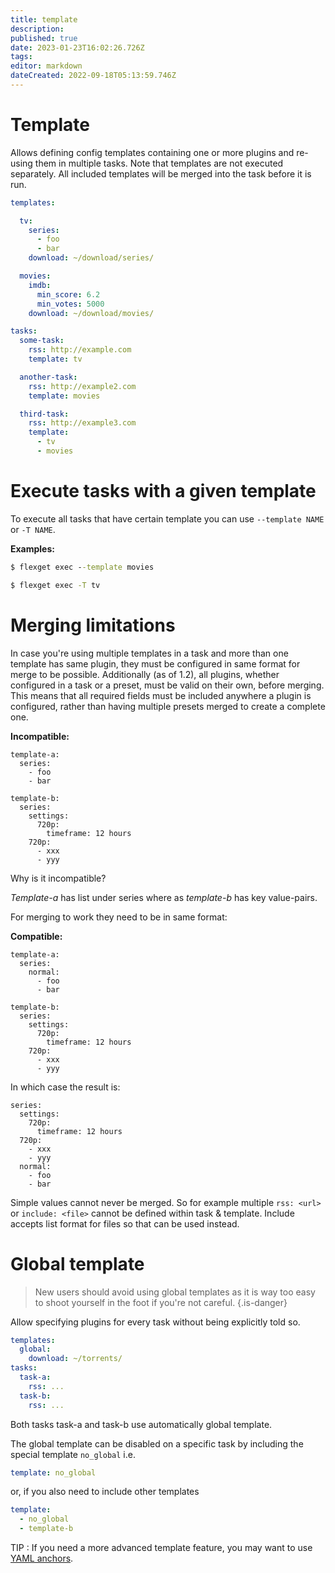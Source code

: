 ```yaml
---
title: template
description: 
published: true
date: 2023-01-23T16:02:26.726Z
tags: 
editor: markdown
dateCreated: 2022-09-18T05:13:59.746Z
---
```


# Template

Allows defining config templates containing one or more plugins and re-using them in multiple tasks. Note that templates are not executed separately. All included templates will be merged into the task before it is run.

```yaml
templates:

  tv:
    series:
      - foo
      - bar
    download: ~/download/series/

  movies:
    imdb:
      min_score: 6.2
      min_votes: 5000
    download: ~/download/movies/

tasks:
  some-task:
    rss: http://example.com
    template: tv

  another-task:
    rss: http://example2.com
    template: movies

  third-task:
    rss: http://example3.com
    template: 
      - tv
      - movies

```

# Execute tasks with a given template
To execute all tasks that have certain template you can use `--template NAME` or `-T NAME`.

**Examples:**

```cmd
$ flexget exec --template movies
```

```cmd
$ flexget exec -T tv
```

# Merging limitations

In case you're using multiple templates in a task and more than one template has same plugin, they must be
configured in same format for merge to be possible. Additionally (as of 1.2), all plugins, whether configured in a task or a preset, must be valid on their own, before merging. This means that all required fields must be included anywhere a plugin is configured, rather than having multiple presets merged to create a complete one.

**Incompatible:**

```
template-a:
  series:
    - foo
    - bar

template-b:
  series:
    settings:
      720p:
        timeframe: 12 hours
    720p:
      - xxx
      - yyy
```

Why is it incompatible?

*Template-a* has list under series where as *template-b* has key value-pairs.

For merging to work they need to be in same format:

**Compatible:**

```
template-a:
  series:
    normal:
      - foo
      - bar

template-b:
  series:
    settings:
      720p:
        timeframe: 12 hours
    720p:
      - xxx
      - yyy
```

In which case the result is:

```
series:
  settings:
    720p:
      timeframe: 12 hours
  720p:
    - xxx
    - yyy
  normal:
    - foo
    - bar
```

Simple values cannot never be merged. So for example multiple `rss: <url>` or `include: <file>` cannot be defined within task & template. Include accepts list format for files so that can be used instead. 

# Global template

> New users should avoid using global templates as it is way too easy to shoot yourself in the foot if you're not careful.
{.is-danger}

Allow specifying plugins for every task without being explicitly told so. 

```yaml
templates:
  global:
    download: ~/torrents/
tasks:
  task-a:
    rss: ...
  task-b:
    rss: ...
```

Both tasks task-a and task-b use automatically global template.

The global template can be disabled on a specific task by including the special template `no_global` i.e.

```yaml
template: no_global
```

or, if you also need to include other templates

```yaml
template:
  - no_global
  - template-b
```
TIP : If you need a more advanced template feature, you may want to use [YAML anchors](https://discuss.flexget.com/t/advanced-yaml-trick-anchors/2405).